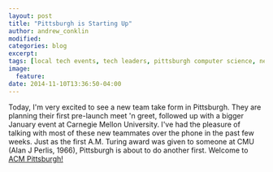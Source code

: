 ```yaml
---
layout: post
title: "Pittsburgh is Starting Up"
author: andrew_conklin
modified:
categories: blog
excerpt:
tags: [local tech events, tech leaders, pittsburgh computer science, new york city computer science, boston computer science]
image:
  feature:
date: 2014-11-10T13:36:50-04:00
---
```


Today, I'm very excited to see a new team take form in Pittsburgh.  They are planning their first pre-launch meet 'n greet, followed up with a bigger January event at Carnegie Mellon University.  I've had the pleasure of talking with most of these new teammates over the phone in the past few weeks.  Just as the first A.M. Turing award was given to someone at CMU (Alan J Perlis, 1966), Pittsburgh is about to do another first.  Welcome to [ACM Pittsburgh!](http://meetup.com/acm-pittsburgh)
